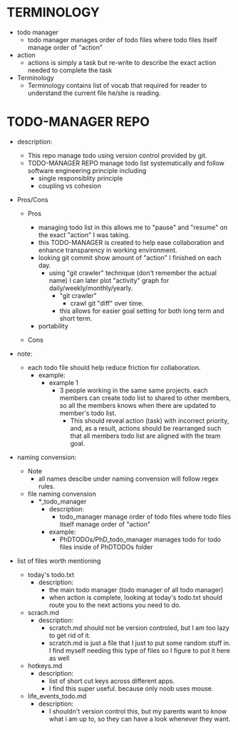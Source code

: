# TERMINOLOGY
* todo manager 
    * todo manager manages order of todo files where todo files itself manage order of "action"
* action
    * actions is simply a task but re-write to describe the exact action needed to complete the task   
* Terminology
    * Terminology contains list of vocab that required for reader to understand the current file he/she is reading.

# TODO-MANAGER REPO
* description:
    * This repo manage todo using version control provided by git. 
    * TODO-MANAGER REPO manage todo list systematically and follow software engineering principle including 
        * single responsiblity principle
        * coupling vs cohesion

* Pros/Cons
    * Pros
        * managing todo list in this allows me to "pause" and "resume" on the exact "action" I was taking.
        * this TODO-MANAGER is created to help ease collaboration and enhance transparency in working environment.
        * looking git commit show amount of "action" I finished on each day.
            * using "git crawler" technique (don't remember the actual name) I can later plot "activity" graph for daily/weekly/monthly/yearly.
                * "git crawler"
                    * crawl git "diff" over time. 
                * this allows for easier goal setting for both long term and short term.
        * portability

    * Cons

* note:
    * each todo file should help reduce friction for collaboration.
        * example:
            * example 1
                * 3 people working in the same same projects. each members can create todo list to shared to other members, 
                 so all the members knows when there are updated to member's todo list. 
                    * This should reveal action (task) with incorrect priority, and, as a result, actions should be rearranged such that all members todo list are aligned with the team goal.
* naming convension:
    * Note
        * all names descibe under naming convension will follow regex rules.
    * file naming convension
        * \*\_todo\_manager 
            * description:
                * todo\_manager manage order of todo files where todo files itself manage order of "action"
            * example: 
                * PhDTODOs/PhD\_todo\_manager manages todo for todo files inside of PhDTODOs folder
* list of files worth mentioning
    * today's todo.txt
        * description:
            * the main todo manager (todo manager of all todo manager)
            * when action is complete, looking at today's todo.txt should route you to the next actions you need to do.
    * scrach.md
        * description:
            * scratch.md should not be version controled, but I am too lazy to get rid of it.
            * scratch.md is just a file that I just to put some random stuff in. I find myself needing this type of files so I figure
                to put it here as well 
    * hotkeys.md
        * description:
            * list of short cut keys across different apps. 
            * I find this super useful. because only noob uses mouse.
    * life\_events\_todo.md
        * description:
            * I shouldn't version control this, but my parents want to know what i am up to, so they can have a look whenever they want.
